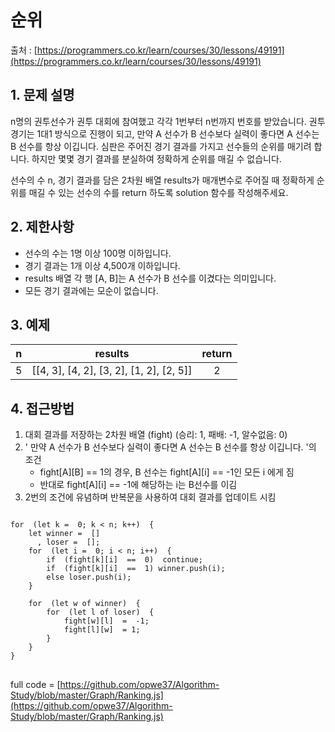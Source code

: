 순위
=========
출처 : [https://programmers.co.kr/learn/courses/30/lessons/49191](https://programmers.co.kr/learn/courses/30/lessons/49191)

## 1. 문제 설명

n명의 권투선수가 권투 대회에 참여했고 각각 1번부터 n번까지 번호를 받았습니다. 권투 경기는 1대1 방식으로 진행이 되고, 만약 A 선수가 B 선수보다 실력이 좋다면 A 선수는 B 선수를 항상 이깁니다. 심판은 주어진 경기 결과를 가지고 선수들의 순위를 매기려 합니다. 하지만 몇몇 경기 결과를 분실하여 정확하게 순위를 매길 수 없습니다.

선수의 수 n, 경기 결과를 담은 2차원 배열 results가 매개변수로 주어질 때 정확하게 순위를 매길 수 있는 선수의 수를 return 하도록 solution 함수를 작성해주세요.

## 2. 제한사항
-   선수의 수는 1명 이상 100명 이하입니다.
-   경기 결과는 1개 이상 4,500개 이하입니다.
-   results 배열 각 행 [A, B]는 A 선수가 B 선수를 이겼다는 의미입니다.
-   모든 경기 결과에는 모순이 없습니다.

## 3. 예제
|n|results|return|
|:------:|:------:|:------:|
|5|[[4, 3], [4, 2], [3, 2], [1, 2], [2, 5]]|2

## 4. 접근방법

1. 대회 결과를 저장하는 2차원 배열 (fight) (승리: 1, 패배: -1, 알수없음: 0)
2. ' 만약 A 선수가 B 선수보다 실력이 좋다면 A 선수는 B 선수를 항상 이깁니다. '의 조건
	-  fight[A][B] == 1의 경우, B 선수는 fight[A][i] == -1인 모든 i 에게 짐
	- 반대로 fight[A][i] == -1에 해당하는 i는 B선수를 이김
3. 2번의 조건에 유념하며 반복문을 사용하여 대회 결과를 업데이트 시킴

<pre>
<code>
for  (let k =  0; k < n; k++)  {
	let winner =  []
	  , loser =  [];
	for  (let i =  0; i < n; i++)  {
		if  (fight[k][i]  ==  0)  continue;
		if  (fight[k][i]  ==  1) winner.push(i);
		else loser.push(i);
	}

	for  (let w of winner)  {
		for  (let l of loser)  {
			fight[w][l]  =  -1;
			fight[l][w]  = 1;
		}
	}
}
</code>
</pre>
full code = [https://github.com/opwe37/Algorithm-Study/blob/master/Graph/Ranking.js](https://github.com/opwe37/Algorithm-Study/blob/master/Graph/Ranking.js)
